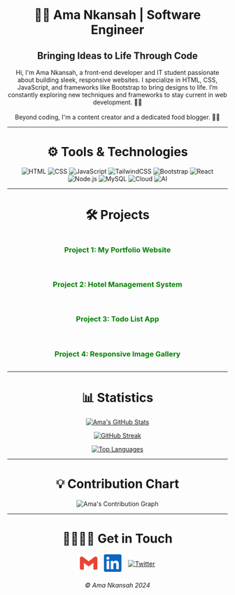 <h1 align="center">👩‍💻 Ama Nkansah | Software Engineer</h1>
<h2 align="center">Bringing Ideas to Life Through Code</h2>

<p align="center">
Hi, I'm Ama Nkansah, a front-end developer and IT student passionate about building sleek, responsive websites. 
I specialize in HTML, CSS, JavaScript, and frameworks like Bootstrap to bring designs to life. 
I’m constantly exploring new techniques and frameworks to stay current in web development. 👩‍💻<br><br>
Beyond coding, I'm a content creator and a dedicated food blogger. 🥗🎥
</p>

---

<h1 align="center">⚙️ Tools & Technologies</h1>
<p align="center">
  <img src="https://img.shields.io/badge/HTML-orange?style=for-the-badge" alt="HTML">
  <img src="https://img.shields.io/badge/CSS-blue?style=for-the-badge" alt="CSS">
  <img src="https://img.shields.io/badge/JavaScript-yellow?style=for-the-badge" alt="JavaScript">
  <img src="https://img.shields.io/badge/TailwindCSS-teal?style=for-the-badge" alt="TailwindCSS">
  <img src="https://img.shields.io/badge/Bootstrap-purple?style=for-the-badge" alt="Bootstrap">
  <img src="https://img.shields.io/badge/React-blue?style=for-the-badge" alt="React">
  <img src="https://img.shields.io/badge/Node.js-green?style=for-the-badge" alt="Node.js">
  <img src="https://img.shields.io/badge/MySQL-navy?style=for-the-badge" alt="MySQL">
  <img src="https://img.shields.io/badge/Cloud-lightblue?style=for-the-badge" alt="Cloud">
  <img src="https://img.shields.io/badge/AI-red?style=for-the-badge" alt="AI">
</p>

---

<h1 align="center">🛠 Projects</h1>
<div align="center" style="display: grid; grid-template-columns: repeat(auto-fit, minmax(300px, 1fr)); gap: 20px;">
  <div>
    <h3>
      <a href=https://first-portfolio-ama.vercel.app/" target="_blank" style="text-decoration:none; color:green;">
        Project 1: My Portfolio Website
      </a>
    </h3>
  </div>
  <div>
    <h3>
      <a href="https://hostel-management-system-seven.vercel.app/" target="_blank" style="text-decoration:none; color:green;">
        Project 2: Hotel Management System
      </a>
    </h3>
  </div>
  <div>
    <h3>
      <a href="https://ama-nkansah.github.io/GO2COD_WD_01/" target="_blank" style="text-decoration:none; color:green;">
        Project 3: Todo List App
      </a>
    </h3>
  </div>
  <div>
    <h3>
      <a href="https://ama-nkansah.github.io/GO2COD_WD_04/" target="_blank" style="text-decoration:none; color:green;">
        Project 4: Responsive Image Gallery
      </a>
    </h3>
  </div>
</div>

---

<h1 align="center">📊 Statistics</h1>
<div align="center">
  <a href="https://github.com/Ama-Nkansah">
    <img src="https://github-readme-stats.vercel.app/api?username=Ama-Nkansah&show_icons=true&theme=radical" alt="Ama's GitHub Stats">
  </a>
  
  <!-- Streak Stats -->
   [![GitHub Streak](https://streak-stats.demolab.com/?user=Ama-Nkansah)](https://git.io/streak-stats)
  
  
  <a href="https://github.com/Ama-Nkansah">
    <img src="https://github-readme-stats.vercel.app/api/top-langs/?username=Ama-Nkansah&layout=compact&theme=radical" alt="Top Languages">
  </a>
</div>

---

<h1 align="center">💡 Contribution Chart</h1>
<div align="center">
  <img src="https://activity-graph.herokuapp.com/graph?username=Ama-Nkansah&theme=react-dark" alt="Ama's Contribution Graph">
</div>

---

<h1 align="center">🫱🏾‍🫲🏾 Get in Touch</h1>
<div align="center" style="display:flex; gap:15px; justify-content:center; align-items:center;">
  <a href="mailto:amankansahstate@gmail.com" target="_blank">
    <img height="40px" src="./img/gmail-color.svg" alt="Email">
  </a>
  <a href="https://www.linkedin.com/in/ama-nkansah-akuoko/" target="_blank">
    <img height="40px" src="./img/linkedin-color.svg" alt="LinkedIn">
  </a>
  <a href="https://x.com/ama_techgirl?s=21" target="_blank">
    <img height="40px" src="./img/twitter-color.svg" alt="Twitter">
  </a>
</div>

<h6 align="center">© Ama Nkansah 2024</h6>
